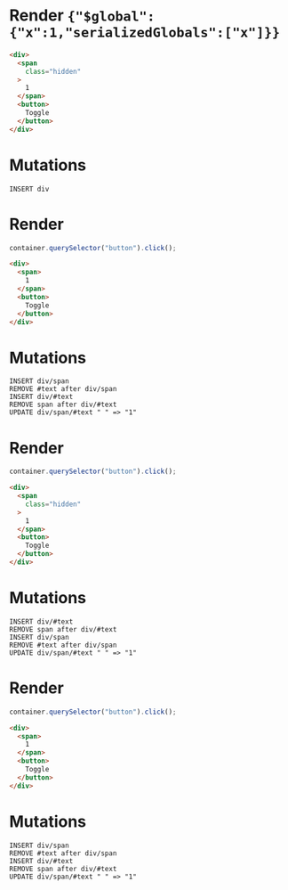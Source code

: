 # Render `{"$global":{"x":1,"serializedGlobals":["x"]}}`

```html
<div>
  <span
    class="hidden"
  >
    1
  </span>
  <button>
    Toggle
  </button>
</div>
```

# Mutations
```
INSERT div
```

# Render
```js
container.querySelector("button").click();
```
```html
<div>
  <span>
    1
  </span>
  <button>
    Toggle
  </button>
</div>
```

# Mutations
```
INSERT div/span
REMOVE #text after div/span
INSERT div/#text
REMOVE span after div/#text
UPDATE div/span/#text " " => "1"
```

# Render
```js
container.querySelector("button").click();
```
```html
<div>
  <span
    class="hidden"
  >
    1
  </span>
  <button>
    Toggle
  </button>
</div>
```

# Mutations
```
INSERT div/#text
REMOVE span after div/#text
INSERT div/span
REMOVE #text after div/span
UPDATE div/span/#text " " => "1"
```

# Render
```js
container.querySelector("button").click();
```
```html
<div>
  <span>
    1
  </span>
  <button>
    Toggle
  </button>
</div>
```

# Mutations
```
INSERT div/span
REMOVE #text after div/span
INSERT div/#text
REMOVE span after div/#text
UPDATE div/span/#text " " => "1"
```